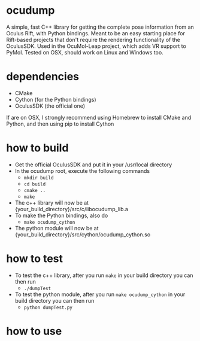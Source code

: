 # ocudump
A simple, fast C++ library for getting the complete pose information from an Oculus Rift, with Python bindings. Meant to be an easy starting place for Rift-based projects that don't require the rendering functionality of the OculusSDK. Used in the OcuMol-Leap project, which adds VR support to PyMol. Tested on OSX, should work on Linux and Windows too.

# dependencies
- CMake
- Cython (for the Python bindings)
- OculusSDK (the official one)

If are on OSX, I strongly recommend using Homebrew to install CMake and Python, and then using pip to install Cython

# how to build
- Get the official OculusSDK and put it in your /usr/local directory
- In the ocudump root, execute the following commands
    - `mkdir build`
    - `cd build`
    - `cmake ..`
    - `make`
- The c++ library will now be at {your_build_directory}/src/c/libocudump_lib.a
- To make the Python bindings, also do
    - `make ocudump_cython`
- The python module will now be at {your_build_directory}/src/cython/ocudump_cython.so

# how to test
- To test the c++ library, after you run `make` in your build directory you can then run
    - `./dumpTest`
- To test the python module, after you run `make ocudump_cython` in your build directory you can then run
    - `python dumpTest.py`

# how to use
